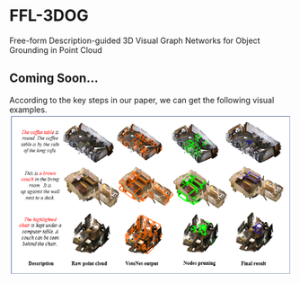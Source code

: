 # FFL-3DOG
Free-form Description-guided 3D Visual Graph Networks for Object Grounding in Point Cloud
## Coming Soon... 
According to the key steps in our paper, we can get the following visual examples.
![image1](https://github.com/PNXD/FFL-3DOG/blob/main/examples.png)

